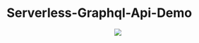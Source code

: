 # Serverless-Graphql-Api-Demo
<div id="badges" align="center">
  <a herf="https://server-less-graphql-playground.netlify.app/">
   <img src="https://img.shields.io/badge/Graphql-blue?logo=graphql&logoColor=pink" />
  </a>
</div>
